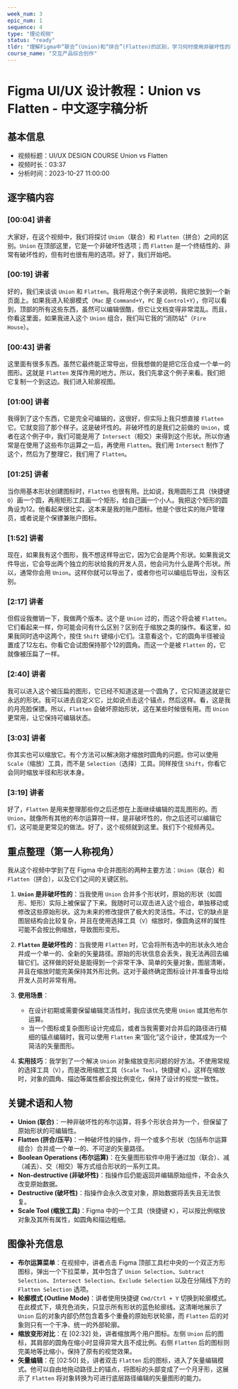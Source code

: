 ```yaml
---
week_num: 3
epic_num: 1
sequence: 4
type: "理论视频"
status: "ready"
tldr: "理解Figma中“联合”(Union)和“拼合”(Flatten)的区别，学习何时使用非破坏性的联合操作，何时使用破坏性的拼合来固化图形。"
course_name: "交互产品综合创作"
---
```


# Figma UI/UX 设计教程：Union vs Flatten - 中文逐字稿分析

## 基本信息
- 视频标题：UI/UX DESIGN COURSE Union vs Flatten
- 视频时长：03:37
- 分析时间：2023-10-27 11:00:00

## 逐字稿内容

### [00:04] 讲者
大家好，在这个视频中，我们将探讨 `Union`（联合）和 `Flatten`（拼合）之间的区别。`Union` 在顶部这里，它是一个非破坏性选项；而 `Flatten` 是一个终结性的、非常有破坏性的，但有时也很有用的选项。好了，我们开始吧。

### [00:19] 讲者
好的，我们来谈谈 `Union` 和 `Flatten`。我将用这个例子来说明，我把它放到一个新页面上。如果我进入轮廓模式（`Mac` 是 `Command+Y`，`PC` 是 `Control+Y`），你可以看到，顶部的所有这些东西，虽然可以编辑很酷，但它让文档变得非常混乱。而且，你看这里面，如果我进入这个 `Union` 组合，我们叫它我的“消防站”（`Fire House`）。

### [00:43] 讲者
这里面有很多东西。虽然它最终能正常导出，但我想做的是把它压合成一个单一的图形。这就是 `Flatten` 发挥作用的地方。所以，我们先拿这个例子来看。我们把它复制一个到这边。我们进入轮廓视图。

### [01:00] 讲者
我得到了这个东西，它是完全可编辑的，这很好，但实际上我只想直接 `Flatten` 它。它就变回了那个样子。这是破坏性的。非破坏性的是我们之前做的 `Union`，或者在这个例子中，我们可能是用了 `Intersect`（相交）来得到这个形状。所以你通常是在使用了这些布尔运算之一后，再使用 `Flatten`。我们用 `Intersect` 制作了这个，然后为了整理它，我们用了 `Flatten`。

### [01:25] 讲者
当你用基本形状创建图标时，`Flatten` 也很有用。比如说，我用圆形工具（快捷键 `O`）画一个圆，再用矩形工具画一个矩形，给自己画一个小人。我把这个矩形的圆角设为12。他看起来很壮实，这本来是我的账户图标。他是个很壮实的账户管理员，或者说是个保镖兼账户图标。

### [1:52] 讲者
现在，如果我有这个图形，我不想这样导出它，因为它会是两个形状。如果我说文件导出，它会导出两个独立的形状给我的开发人员，他会问为什么是两个形状。所以，通常你会用 `Union`。这样你就可以导出了，或者你也可以编组后导出，没有区别。

### [2:17] 讲者
但假设我撤销一下，我做两个版本。这个是 `Union` 过的，而这个将会被 `Flatten`。它们看起来一样，你可能会问有什么区别？区别在于缩放之类的操作。看这里，如果我同时选中这两个，按住 `Shift` 键缩小它们。注意看这个，它的圆角半径被设置成了12左右。你看它会试图保持那个12的圆角。而这一个是被 `Flatten` 的，它就像被压扁了一样。

### [2:40] 讲者
我可以进入这个被压扁的图形，它已经不知道这是一个圆角了，它只知道这就是它永远的形状。我可以进去自定义它，比如说点击这个锚点，然后这样。看，这是我的月亮脸保镖。所以，`Flatten` 会破坏原始形状，这在某些时候很有用。而 `Union` 更常用，让它保持可编辑状态。

### [3:03] 讲者
你其实也可以缩放它。有个方法可以解决刚才缩放时圆角的问题。你可以使用 `Scale`（缩放）工具，而不是 `Selection`（选择）工具。同样按住 `Shift`，你看它会同时缩放半径和形状本身。

### [3:19] 讲者
好了，`Flatten` 是用来整理那些你之后还想在上面继续编辑的混乱图形的。而 `Union`，就像所有其他的布尔运算符一样，是非破坏性的，你之后还可以编辑它们，这可能是更常见的做法。好了，这个视频就到这里。我们下个视频再见。

## 重点整理（第一人称视角）
我从这个视频中学到了在 Figma 中合并图形的两种主要方法：`Union`（联合）和 `Flatten`（拼合），以及它们之间的关键区别。

1.  **`Union` 是非破坏性的**：当我使用 `Union` 合并多个形状时，原始的形状（如圆形、矩形）实际上被保留了下来。我随时可以双击进入这个组合，单独移动或修改这些原始形状。这为未来的修改提供了极大的灵活性。不过，它的缺点是图层结构会比较复杂，并且在使用选择工具（`V`）缩放时，像圆角这样的属性可能不会按比例缩放，导致图形变形。

2.  **`Flatten` 是破坏性的**：当我使用 `Flatten` 时，它会将所有选中的形状永久地合并成一个单一的、全新的矢量路径。原始的形状信息会丢失，我无法再回去编辑它们。这样做的好处是能得到一个非常干净、简单的矢量对象，图层清晰，并且在缩放时能完美保持其外形比例。这对于最终确定图标设计并准备导出给开发人员时非常有用。

3.  **使用场景**：
    *   在设计初期或需要保留编辑灵活性时，我应该优先使用 `Union` 或其他布尔运算。
    *   当一个图标或复杂图形设计完成后，或者当我需要对合并后的路径进行精细的锚点编辑时，我可以使用 `Flatten` 来“固化”这个设计，使其成为一个简洁的矢量图形。

4.  **实用技巧**：我学到了一个解决 `Union` 对象缩放变形问题的好方法。不使用常规的选择工具（`V`），而是改用缩放工具（`Scale Tool`，快捷键 `K`）。这样在缩放时，对象的圆角、描边等属性都会按比例变化，保持了设计的视觉一致性。

## 关键术语和人物
- **Union (联合)**：一种非破坏性的布尔运算，将多个形状合并为一个，但保留了原始形状的可编辑性。
- **Flatten (拼合/压平)**：一种破坏性的操作，将一个或多个形状（包括布尔运算组合）合并成一个单一的、不可逆的矢量路径。
- **Boolean Operations (布尔运算)**：在矢量图形软件中用于通过加（联合）、减（减去）、交（相交）等方式组合形状的一系列工具。
- **Non-destructive (非破坏性)**：指操作后仍能返回并编辑原始组件，不会永久改变原始数据。
- **Destructive (破坏性)**：指操作会永久改变对象，原始数据将丢失且无法恢复。
- **Scale Tool (缩放工具)**：Figma 中的一个工具（快捷键 `K`），可以按比例缩放对象及其所有属性，如圆角和描边粗细。

## 图像补充信息
- **布尔运算菜单**：在视频中，讲者点击 Figma 顶部工具栏中央的一个双正方形图标，弹出一个下拉菜单，其中包含了 `Union Selection`、`Subtract Selection`、`Intersect Selection`、`Exclude Selection` 以及在分隔线下方的 `Flatten Selection` 选项。
- **轮廓模式 (Outline Mode)**：讲者使用快捷键 `Cmd/Ctrl + Y` 切换到轮廓模式。在此模式下，填充色消失，只显示所有形状的蓝色轮廓线。这清晰地展示了 `Union` 后的对象内部仍然包含着多个重叠的原始形状轮廓，而 `Flatten` 后的对象则只有一个干净、统一的外部轮廓。
- **缩放变形对比**：在 [02:32] 处，讲者缩放两个用户图标。左侧 `Union` 后的图标，其肩部的圆角在缩小时显得异常大且不成比例。右侧 `Flatten` 后的图标则完美地等比缩小，保持了原有的视觉效果。
- **矢量编辑**：在 [02:50] 处，讲者双击 `Flatten` 后的图标，进入了矢量编辑模式。他可以自由地拖动路径上的锚点，将图标的头部变成了一个月牙形，这展示了 `Flatten` 将对象转换为可进行底层路径编辑的矢量图形的能力。